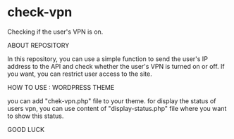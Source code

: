 # check-vpn
Checking if the user's VPN is on.

ABOUT REPOSITORY

In this repository, you can use a simple function to send the user's IP address to the API and check whether the user's VPN is turned on or off. If you want, you can restrict user access to the site.

HOW TO USE : WORDPRESS THEME

you can add "chek-vpn.php" file to your theme.
for display the status of users vpn, you can use content of "display-status.php" file where 
you want to show this status.

GOOD LUCK
